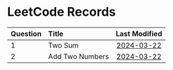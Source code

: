 # LeetCode Records

| Question | Title | Last Modified |
| :- | :- | :-: |
| 1 | Two Sum | [2024-03-22](./records/Question_1.md) |
| 2 | Add Two Numbers | [2024-03-22](./records/Question_2.md) |

<br>
